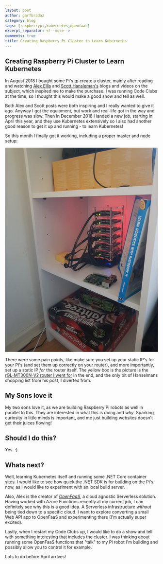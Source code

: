 ```yaml
---
layout: post
author: garfbradaz
category: blog
tags: [raspberrypi,kubernetes,openfaas]
excerpt_separator: <!--more-->
comments: true
title: Creating Raspberry Pi Cluster to Learn Kubernetes
---
```

## Creating Raspberry Pi Cluster to Learn Kubernetes

In August 2018 I bought some Pi's tp create a cluster, mainly after reading and watching [Alex Ellis](https://blog.alexellis.io/build-your-own-bare-metal-arm-cluster/) and [Scott Hansleman's](https://www.hanselman.com/blog/HowToBuildAKubernetesClusterWithARMRaspberryPiThenRunNETCoreOnOpenFaas.aspx) blogs and videos on the subject, which inspired me to make the purchase. I was running Code Clubs at the time, so I thought this would make a good show and tell as well.<!--more-->

Both Alex and Scott posts were both inspiring and I really wanted to give it ago. Anyway I got the equipment, but work and real-life got in the way and progress was slow. Then in December 2018 I landed a new job, starting in April this year, and they use Kubernetes extensively so I also had another good reason to get it up and running - to learn Kubernetes!

So this month I finally got it working, including a proper master and node setup:

![](/assets/img/posts/Pi-3.jpg)

There were some pain points, like make sure you set up your static IP's for your Pi's (and set them up correctly on your router), and more importantly, set up a static IP *for* the router itself. The yellow box is the picture is the [rGL-MT300N-V2 router I went for](https://www.amazon.co.uk/gp/product/B073TSK26W/ref=oh_aui_search_asin_title?ie=UTF8&psc=1)  in the end, and the only bit of Hanselmans shopping list from his post, I diverted from.

## My Sons love it

My two sons love it, as we are building Raspberry Pi robots as well in parallel to this. They are interested in what this is doing and *why*. Sparking curiosity in little minds is important, and me just building websites doesn't get their juices flowing!

## Should I do this?
Yes. :)

## Whats next?

Well, learning Kubernetes itself and running some .NET Core container sites. I would like to see how quick the .NET SDK is for building on the Pi's now, as I would like to experiment with an local build server.

Also, Alex is the creator of [*OpenFaaS*](https://www.openfaas.com/), a cloud agnostic Serverless solution. Having worked with Azure Functions recently at my current job, I can definitely see why this is a good idea. A Serverless infrastructure *without* being tied down to a specific cloud. I want to explore converting a small Web API app to OpenFaaS and experimenting there (I'm actually super excited).

Lastly, when I restart my Code Clubs up, I would like to do a show and tell with something interesting that includes the cluster. I was thinking about running some OpenFaaS functions that "talk" to my Pi robot I'm building and possibly allow you to control it for example.

Lots to do before April arrives!


